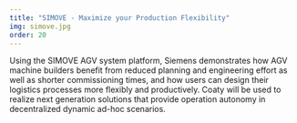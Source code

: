 ```yaml
---
title: "SIMOVE - Maximize your Production Flexibility"
img: simove.jpg
order: 20
---
```

Using the SIMOVE AGV system platform, Siemens demonstrates how AGV machine
builders benefit from reduced planning and engineering effort as well as
shorter commissioning times, and how users can design their logistics
processes more flexibly and productively. Coaty will be used to realize
next generation solutions that provide operation autonomy in decentralized
dynamic ad-hoc scenarios.

